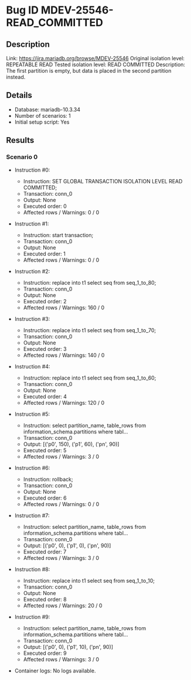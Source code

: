 # Bug ID MDEV-25546-READ_COMMITTED

## Description

Link:                     https://jira.mariadb.org/browse/MDEV-25546
Original isolation level: REPEATABLE READ
Tested isolation level:   READ COMMITTED
Description:              The first partition is empty, but data is placed in the second partition instead.


## Details
 * Database: mariadb-10.3.34
 * Number of scenarios: 1
 * Initial setup script: Yes

## Results
### Scenario 0
 * Instruction #0:
     - Instruction:  SET GLOBAL TRANSACTION ISOLATION LEVEL READ COMMITTED;
     - Transaction: conn_0
     - Output: None
     - Executed order: 0
     - Affected rows / Warnings: 0 / 0
 * Instruction #1:
     - Instruction:  start transaction;
     - Transaction: conn_0
     - Output: None
     - Executed order: 1
     - Affected rows / Warnings: 0 / 0
 * Instruction #2:
     - Instruction:  replace into t1 select seq from seq_1_to_80;
     - Transaction: conn_0
     - Output: None
     - Executed order: 2
     - Affected rows / Warnings: 160 / 0
 * Instruction #3:
     - Instruction:  replace into t1 select seq from seq_1_to_70;
     - Transaction: conn_0
     - Output: None
     - Executed order: 3
     - Affected rows / Warnings: 140 / 0
 * Instruction #4:
     - Instruction:  replace into t1 select seq from seq_1_to_60;
     - Transaction: conn_0
     - Output: None
     - Executed order: 4
     - Affected rows / Warnings: 120 / 0
 * Instruction #5:
     - Instruction:  select partition_name, table_rows from information_schema.partitions where tabl...
     - Transaction: conn_0
     - Output: [('p0', 150), ('p1', 60), ('pn', 90)]
     - Executed order: 5
     - Affected rows / Warnings: 3 / 0
 * Instruction #6:
     - Instruction:  rollback;
     - Transaction: conn_0
     - Output: None
     - Executed order: 6
     - Affected rows / Warnings: 0 / 0
 * Instruction #7:
     - Instruction:  select partition_name, table_rows from information_schema.partitions where tabl...
     - Transaction: conn_0
     - Output: [('p0', 0), ('p1', 0), ('pn', 90)]
     - Executed order: 7
     - Affected rows / Warnings: 3 / 0
 * Instruction #8:
     - Instruction:  replace into t1 select seq from seq_1_to_10;
     - Transaction: conn_0
     - Output: None
     - Executed order: 8
     - Affected rows / Warnings: 20 / 0
 * Instruction #9:
     - Instruction:  select partition_name, table_rows from information_schema.partitions where tabl...
     - Transaction: conn_0
     - Output: [('p0', 0), ('p1', 10), ('pn', 90)]
     - Executed order: 9
     - Affected rows / Warnings: 3 / 0

 * Container logs:
   No logs available.
